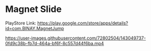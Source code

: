 # Magnet Slide
 
PlayStore Link: https://play.google.com/store/apps/details?id=com.BINAY.MagnetJump

https://user-images.githubusercontent.com/72802504/143049737-0fd9c38b-fb7d-464a-bf6f-8c557d44f6ba.mp4

